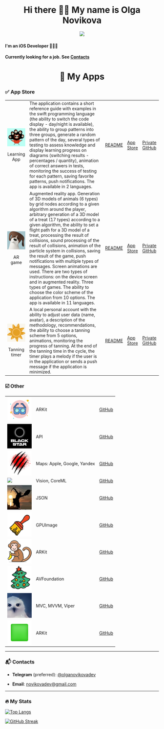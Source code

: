 <h1 align="center"> Hi there 👋🏼 My name is Olga Novikova </h1>


<div id="header" align="center">
  <img src="https://media.giphy.com/media/3ov9k1173PdfJWRsoE/giphy.gif" width="200"/>
</div>

#### I'm an iOS Developer 👩🏻‍💻

#### Currently looking for a job. See [Contacts](#Сontacts)

<h1 align="center"> 📱 My Apps </h1>

### ✅  App Store
<table>
    <tr>
      <td align="center">
       <img src="https://github.com/NovikovaOlga/novikovaolga/blob/main/App_appstore/Patterns/pattern_iconApp.png" width="80"> </p>
  Learning App </td>
      <td> The application contains a short reference guide with examples in the swift programming language (the ability to switch the code display - day/night is available), the ability to group patterns into three groups, generate a random pattern of the day, several types of testing to assess knowledge and display learning progress on diagrams (switching results - percentages / quantity), animation of correct answers in tests, monitoring the success of testing for each pattern, saving favorite patterns, push notifications. The app is available in 2 languages. </td>
      <td> <a href="https://github.com/NovikovaOlga/novikovaolga/blob/main/App_appstore/Patterns/README_patterns.md"> README </a> </td>
      <td> <a href="https://apps.apple.com/us/app/design-patterns-the-beginning/id6445992650"> App Store </a></td>
      <td> <a href="https://github.com/NovikovaOlga/Patterns_AppStore">Private GitHub</a></td>
     </tr> 
   <td align="center">
     <img src="https://github.com/NovikovaOlga/novikovaolga/blob/main/App_appstore/BigParty/bigParty_iconApp.png" width="80"> </p>
     AR game</td>
      <td> Augmented reality app. Generation of 3D models of animals (6 types) by grid nodes according to a given algorithm around the player, arbitrary generation of a 3D model of a treat (17 types) according to a given algorithm, the ability to set a flight path for a 3D model of a treat, processing the result of collisions, sound processing of the result of collisions, animation of the particle system in collisions, saving the result of the game, push notifications with multiple types of messages. Screen animations are used. There are two types of instructions: on the device screen and in augmented reality. Three types of games. The ability to choose the color scheme of the application from 10 options. The app is available in 11 languages. </td>
      <td> <a href="https://github.com/NovikovaOlga/novikovaolga/blob/main/App_appstore/BigParty/README_bigparty.md"> README </a></td>
      <td> <a href="https://apps.apple.com/us/app/big-party-ar-игра/id6443662796">App Store</a></td>
      <td> <a href="https://github.com/NovikovaOlga/BigParty_AppStore">Private GitHub</a></td>
    </tr>
 <td align="center">
  <img src="https://github.com/NovikovaOlga/novikovaolga/blob/main/App_appstore/SunTimer/sunTimer_iconApp.png" width="80"> </p>
  Tanning timer </td>
      <td> A local personal account with the ability to adjust user data (name, avatar), a description of the methodology, recommendations, the ability to choose a tanning scheme from 5 options, animations, monitoring the progress of tanning. At the end of the tanning time in the cycle, the timer plays a melody if the user is in the application or sends a push message if the application is minimized. </td>
      <td> <a href="https://github.com/NovikovaOlga/novikovaolga/blob/main/App_appstore/SunTimer/README_suntimer.md"> README</a></td>
      <td> <a href="https://apps.apple.com/us/app/sun-timer/id1636716597">App Store</a></td>
      <td> <a href="https://github.com/NovikovaOlga/SunTimer_AppStore">Private GitHub</a></td>
    </tr>
</table>

### ☑️ Other
<table>
    <tr>
   <td><img src="https://github.com/NovikovaOlga/Mask/blob/main/Mask/screens/icon.png" width="80px"></td>
      <td> ARKit </td>
      <td> <a href="https://github.com/NovikovaOlga/Mask/tree/main/Mask">GitHub</a></td>
    </tr>
     <td><img src="https://github.com/NovikovaOlga/BlackStarWearShop/blob/main/BlackStarWearShop/screens/icon.jpg" width="80px"></td>
      <td> API </td>
      <td> <a href="https://github.com/NovikovaOlga/BlackStarWearShop">GitHub</a></td>
    </tr>
     <td><img src="https://github.com/NovikovaOlga/Maps/blob/main/HW_2_10/screens/zombiIcon.png" width="80px"></td>
      <td> Maps: Apple, Google, Yandex </td>
      <td> <a href="https://github.com/NovikovaOlga/Maps/tree/main/HW_2_10">GitHub</a></td>
    </tr>
      <td><img src="https://github.com/NovikovaOlga/CatFaceLine/blob/main/HW_2_12/screens/icon.png" width="80px"></td>
      <td> Vision, CoreML </td>
      <td> <a href="https://github.com/NovikovaOlga/CatFaceLine/tree/main/HW_2_12">GitHub</a></td>
    </tr>
     <td><img src="https://github.com/NovikovaOlga/Weather/blob/main/HW_1_12/screen/icon.jpeg" width="80px"></td>
      <td> JSON </td>
      <td> <a href="https://github.com/NovikovaOlga/Weather/tree/main/HW_1_12">GitHub</a></td>
    </tr>
      <td><img src="https://github.com/NovikovaOlga/PhotoFilters/blob/main/HW_2_15/screens/icon.png" width="80px"></td>
      <td> GPUImage </td>
      <td> <a href="https://github.com/NovikovaOlga/PhotoFilters">GitHub</a></td>
    </tr>
     <td><img src="https://github.com/NovikovaOlga/ARgame/blob/main/HW_2_14/screens/icon.png" width="80px"></td>
      <td> ARKit </td>
      <td> <a href="https://github.com/NovikovaOlga/ARgame">GitHub</a></td>
    </tr>
     <td><img src="https://github.com/NovikovaOlga/VideoEditor/blob/main/HW_2_13/screens/icon.png" width="80px"></td>
      <td> AVFoundation </td>
      <td> <a href="https://github.com/NovikovaOlga/VideoEditor">GitHub</a></td>
    </tr>  
     <td><img src="https://github.com/NovikovaOlga/HarryBook/blob/main/HW_2_4/screens/icon.jpg" width="80px"></td>
      <td> MVC, MVVM, Viper </td>
      <td> <a href="https://github.com/NovikovaOlga/HarryBook">GitHub</a></td>
    </tr>  
     <td><img src="https://github.com/NovikovaOlga/Game2/blob/main/HW_2_16_p2/screens/icon.png" width="80px"></td>
      <td> ARKit </td>
      <td> <a href="https://github.com/NovikovaOlga/Game2">GitHub</a></td>
    </tr>  
</table>

---

### 📬 Contacts

- **Telegram** (preferred): [@olganovikovadev](https://t.me/olganovikovadev)

- **Email**: [novikovadev@gmail.com](mailto:novikovadev@gmail.com)

---

### 🔥 My Stats

[![Top Langs](https://github-readme-stats.vercel.app/api/top-langs/?username=NovikovaOlga&layout=compact&theme=vision-friendly-dark)](https://github.com/anuraghazra/github-readme-stats)

[![GitHub Streak](http://github-readme-streak-stats.herokuapp.com?user=NovikovaOlga&theme=highcontrast&border_radius=4&mode=weekly)](https://git.io/streak-stats)
